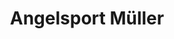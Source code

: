 ---
title: "Angelsport Müller"
url: /neustadt-an-der-weinstrasse/angelsport-mueller/
shop: Sport
---